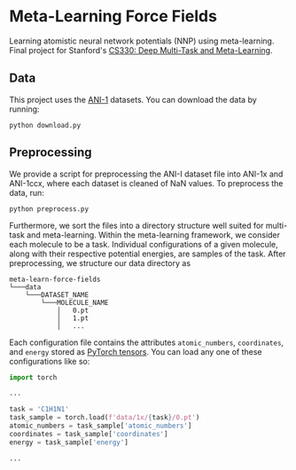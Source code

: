 # Meta-Learning Force Fields

Learning atomistic neural network potentials (NNP) using meta-learning. Final project for Stanford's [CS330: Deep Multi-Task and Meta-Learning](https://cs330.stanford.edu/).

## Data

This project uses the [ANI-1](https://chemrxiv.org/engage/chemrxiv/article-details/60c74aabbdbb896e2ba3940c) datasets. You can download the data by running:

```
python download.py
```

## Preprocessing

We provide a script for preprocessing the ANI-I dataset file into ANI-1x and ANI-1ccx, where each dataset is cleaned of NaN values. To preprocess the data, run:

```
python preprocess.py
```

Furthermore, we sort the files into a directory structure well suited for multi-task and meta-learning. Within the meta-learning framework, we consider each molecule to be a task. Individual configurations of a given molecule, along with their respective potential energies, are samples of the task. After preprocessing, we structure our data directory as

```
meta-learn-force-fields
└───data
    └───DATASET_NAME
        └───MOLECULE_NAME
            │   0.pt
            │   1.pt
            │   ...
```

Each configuration file contains the attributes <code>atomic_numbers</code>, <code>coordinates</code>, and <code>energy</code> stored as [PyTorch tensors](https://pytorch.org/docs/stable/tensors.html). You can load any one of these configurations like so:

```python
import torch

...

task = 'C1H1N1'
task_sample = torch.load(f'data/1x/{task}/0.pt')
atomic_numbers = task_sample['atomic_numbers']
coordinates = task_sample['coordinates']
energy = task_sample['energy']

...
```
